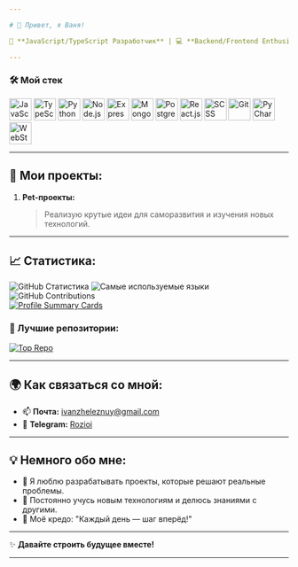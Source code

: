 ```yaml
---

# 👋 Привет, я Ваня!  

🎯 **JavaScript/TypeScript Разработчик** | 💻 **Backend/Frontend Enthusiast** | 🚀 **Покоряю новые вершины в IT**  

---
```


### 🛠️ **Мой стек**  

<img src="https://cdn.jsdelivr.net/gh/devicons/devicon/icons/javascript/javascript-original.svg" alt="JavaScript" width="40"/>  <img src="https://cdn.jsdelivr.net/gh/devicons/devicon/icons/typescript/typescript-original.svg" alt="TypeScript" width="40"/>  <img src="https://camo.githubusercontent.com/7654611cc0c150086ff9327653d5d31ba93e71411ca0d4b98b1e1918631d2b05/68747470733a2f2f63646e2e6a7364656c6976722e6e65742f67682f64657669636f6e732f64657669636f6e406c61746573742f69636f6e732f707974686f6e2f707974686f6e2d6f726967696e616c2e737667" alt="Python" width="40"/>  <img src="https://cdn.jsdelivr.net/gh/devicons/devicon/icons/nodejs/nodejs-original.svg" alt="Node.js" width="40"/>  <img src="https://cdn.jsdelivr.net/gh/devicons/devicon/icons/express/express-original.svg" alt="Express.js" width="40"/>  <img src="https://cdn.jsdelivr.net/gh/devicons/devicon/icons/mongodb/mongodb-original.svg" alt="MongoDB" width="40"/>  <img src="https://cdn.jsdelivr.net/gh/devicons/devicon/icons/postgresql/postgresql-original.svg" alt="PostgreSQL" width="40"/> <img src="https://cdn.jsdelivr.net/gh/devicons/devicon/icons/react/react-original.svg" alt="React.js" width="40"/>  <img src="https://cdn.jsdelivr.net/gh/devicons/devicon/icons/sass/sass-original.svg" alt="SCSS" width="40"/>   <img src="https://cdn.jsdelivr.net/gh/devicons/devicon/icons/git/git-original.svg" alt="Git" width="40"/>  <img src="https://cdn.jsdelivr.net/gh/devicons/devicon/icons/pycharm/pycharm-original.svg" alt="PyCharm" width="40"/> <img src="https://cdn.jsdelivr.net/gh/devicons/devicon/icons/webstorm/webstorm-original.svg" alt="WebStorm" width="40"/>  

---

## 📂 Мои проекты:  
1. **Pet-проекты:**  
   > Реализую крутые идеи для саморазвития и изучения новых технологий.
---

## 📈 Статистика:  
![GitHub Статистика](https://github-readme-stats.vercel.app/api?username=Rozioi&show_icons=true&theme=tokyonight)  ![Самые используемые языки](https://github-readme-stats.vercel.app/api/top-langs/?username=Rozioi&layout=compact&theme=tokyonight)  
![GitHub Contributions](https://github-readme-streak-stats.herokuapp.com/?user=Rozioi&theme=tokyonight&hide_border=true)  
[![Profile Summary Cards](https://github-profile-summary-cards.vercel.app/api/cards/profile-details?username=Rozioi&theme=2077)](https://github.com/vn7n24fzkq/github-profile-summary-cards)

### 📌 Лучшие репозитории:  
[![Top Repo](https://github-readme-stats.vercel.app/api/pin/?username=Rozioi&repo=WIP-Messenger&theme=tokyonight)](https://github.com/Rozioi/WIP-Messenger)  

---

## 🌍 Как связаться со мной:  
- 📫 **Почта:** [ivanzheleznuy@gmail.com](mailto:ivanzheleznuy@gmail.com)  
- 💬 **Telegram:** [Rozioi](https://t.me/Rozioi)  

---

## 💡 Немного обо мне:  
- 🚀 Я люблю разрабатывать проекты, которые решают реальные проблемы.  
- 🌱 Постоянно учусь новым технологиям и делюсь знаниями с другими.  
- 🎯 Моё кредо: "Каждый день — шаг вперёд!"  

---

✨ **Давайте строить будущее вместе!**  

---
